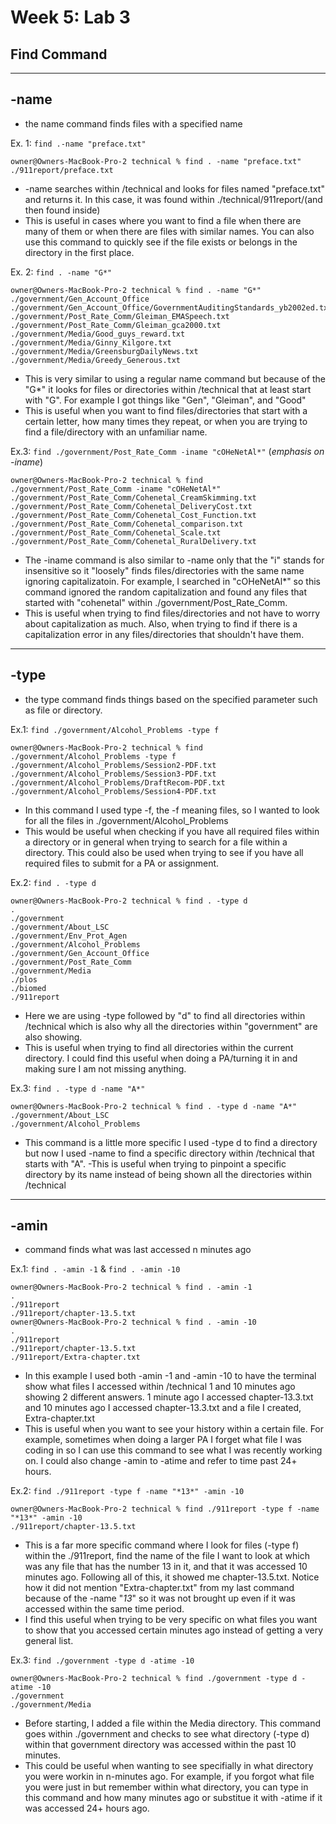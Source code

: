 # Week 5: Lab 3 #
## Find Command ##
---
## -name ##

- the name command finds files with a specified name

Ex. 1: `find .-name "preface.txt"`

```
owner@Owners-MacBook-Pro-2 technical % find . -name "preface.txt"
./911report/preface.txt
```
- -name searches within /technical and looks for files named "preface.txt" and returns it. In this case, it was found within ./technical/911report/(and then found inside)
- This is useful in cases where you want to find a file when there are many of them or when there are files with similar names. You can also use this command to quickly see if the file exists or belongs in the directory in the first place. 

Ex. 2: `find . -name "G*"`

```
owner@Owners-MacBook-Pro-2 technical % find . -name "G*"            
./government/Gen_Account_Office
./government/Gen_Account_Office/GovernmentAuditingStandards_yb2002ed.txt
./government/Post_Rate_Comm/Gleiman_EMASpeech.txt
./government/Post_Rate_Comm/Gleiman_gca2000.txt
./government/Media/Good_guys_reward.txt
./government/Media/Ginny_Kilgore.txt
./government/Media/GreensburgDailyNews.txt
./government/Media/Greedy_Generous.txt
```
- This is very similar to using a regular name command but because of the "G*" it looks for files or directories within /technical that at least start with "G". For example I got things like "Gen", "Gleiman", and "Good"
- This is useful when you want to find files/directories that start with a certain letter, how many times they repeat, or when you are trying to find a file/directory with an unfamiliar name.

Ex.3: `find ./government/Post_Rate_Comm -iname "cOHeNetAl*"`
(*emphasis on -iname*)

```
owner@Owners-MacBook-Pro-2 technical % find ./government/Post_Rate_Comm -iname "cOHeNetAl*"
./government/Post_Rate_Comm/Cohenetal_CreamSkimming.txt
./government/Post_Rate_Comm/Cohenetal_DeliveryCost.txt
./government/Post_Rate_Comm/Cohenetal_Cost_Function.txt
./government/Post_Rate_Comm/Cohenetal_comparison.txt
./government/Post_Rate_Comm/Cohenetal_Scale.txt
./government/Post_Rate_Comm/Cohenetal_RuralDelivery.txt
```
- The -iname command is also similar to -name only that the "i" stands for insensitive so it "loosely" finds files/directories with the same name ignoring capitalizatoin. For example, I searched in "cOHeNetAl*" so this command ignored the random capitalization and found any files that started with "cohenetal" within ./government/Post_Rate_Comm.
- This is useful when trying to find files/directories and not have to worry about capitalization as much. Also, when trying to find if there is a capitalization error in any files/directories that shouldn't have them.
---
## -type ##
- the type command finds things based on the specified parameter such as file or directory. 

Ex.1: `find ./government/Alcohol_Problems -type f`

```
owner@Owners-MacBook-Pro-2 technical % find ./government/Alcohol_Problems -type f
./government/Alcohol_Problems/Session2-PDF.txt
./government/Alcohol_Problems/Session3-PDF.txt
./government/Alcohol_Problems/DraftRecom-PDF.txt
./government/Alcohol_Problems/Session4-PDF.txt
```
- In this command I used type -f, the -f meaning files, so I wanted to look for all the files in ./government/Alcohol_Problems
- This would be useful when checking if you have all required files within a directory or in general when trying to search for a file within a directory. This could also be used when trying to see if you have all required files to submit for a PA or assignment. 

Ex.2: `find . -type d`

```
owner@Owners-MacBook-Pro-2 technical % find . -type d
.
./government
./government/About_LSC
./government/Env_Prot_Agen
./government/Alcohol_Problems
./government/Gen_Account_Office
./government/Post_Rate_Comm
./government/Media
./plos
./biomed
./911report
```
- Here we are using -type followed by "d" to find all directories within /technical which is also why all the directories within "government" are also showing. 
- This is useful when trying to find all directories within the current directory. I could find this useful when doing a PA/turning it in and making sure I am not missing anything.

Ex.3: `find . -type d -name "A*"`

```
owner@Owners-MacBook-Pro-2 technical % find . -type d -name "A*" 
./government/About_LSC
./government/Alcohol_Problems
```
- This command is a little more specific I used -type d to find a directory but now I used -name to find a specific directory within /technical that starts with "A".
-This is useful when trying to pinpoint a specific directory by its name instead of being shown all the directories within /technical
---
## -amin ##
- command finds what was last accessed n minutes ago

Ex.1: `find . -amin -1`  & `find . -amin -10`
```
owner@Owners-MacBook-Pro-2 technical % find . -amin -1 
.
./911report
./911report/chapter-13.5.txt
owner@Owners-MacBook-Pro-2 technical % find . -amin -10
.
./911report
./911report/chapter-13.5.txt
./911report/Extra-chapter.txt
```
- In this example I used both -amin -1 and -amin -10 to have the terminal show what files I accessed within /technical 1 and 10 minutes ago showing 2 different answers. 1 minute ago I accessed chapter-13.3.txt and 10 minutes ago I accessed chapter-13.3.txt and a file I created, Extra-chapter.txt
- This is useful when you want to see your history within a certain file. For example, sometimes when doing a larger PA I forget what file I was coding in so I can use this command to see what I was recently working on. I could also change -amin to -atime and refer to time past 24+ hours.

Ex.2: `find ./911report -type f -name "*13*" -amin -10`
```
owner@Owners-MacBook-Pro-2 technical % find ./911report -type f -name "*13*" -amin -10
./911report/chapter-13.5.txt
```
- This is a far more specific command where I look for files (-type f) within the ./911report, find the name of the file I want to look at which was any file that has the number 13 in it, and that it was accessed 10 minutes ago. Following all of this, it showed me chapter-13.5.txt. Notice how it did not mention "Extra-chapter.txt" from my last command because of the -name "*13*" so it was not brought up even if it was accessed within the same time period. 
- I find this useful when trying to be very specific on what files you want to show that you accessed certain minutes ago instead of getting a very general list. 

Ex.3: `find ./government -type d -atime -10`

```
owner@Owners-MacBook-Pro-2 technical % find ./government -type d -atime -10
./government
./government/Media
```
- Before starting, I added a file within the Media directory. This command goes within ./government and checks to see what directory (-type d) within that government directory was accessed within the past 10 minutes.
- This could be useful when wanting to see specifially in what directory you were workin in n-minutes ago. For example, if you forgot what file you were just in but remember within what directory, you can type in this command and how many minutes ago or substitue it with -atime if it was accessed 24+ hours ago.